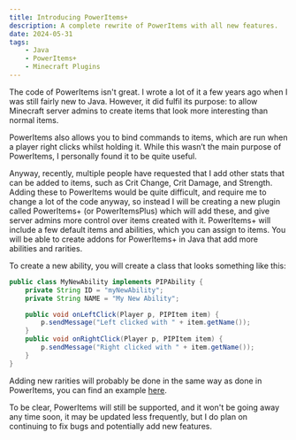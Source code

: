 ```yaml
---
title: Introducing PowerItems+
description: A complete rewrite of PowerItems with all new features.
date: 2024-05-31
tags:
    - Java
    - PowerItems+
    - Minecraft Plugins
---
```

The code of PowerItems isn't great. I wrote a lot of it a few years ago when I was still fairly new to Java. However, it did fulfil its purpose: to allow Minecraft server admins to create items that look more interesting than normal items.

PowerItems also allows you to bind commands to items, which are run when a player right clicks whilst holding it. While this wasn’t the main purpose of PowerItems, I personally found it to be quite useful.

Anyway, recently, multiple people have requested that I add other stats that can be added to items, such as Crit Change, Crit Damage, and Strength. Adding these to PowerItems would be quite difficult, and require me to change a lot of the code anyway, so instead I will be creating a new plugin called PowerItems+ (or PowerItemsPlus) which will add these, and give server admins more control over items created with it. PowerItems+ will include a few default items and abilities, which you can assign to items. You will be able to create addons for PowerItems+ in Java that add more abilities and rarities.

To create a new ability, you will create a class that looks something like this:

```java
public class MyNewAbility implements PIPAbility {
    private String ID = "myNewAbility";
    private String NAME = "My New Ability";

    public void onLeftClick(Player p, PIPItem item) {
        p.sendMessage("Left clicked with " + item.getName());
    }
    public void onRightClick(Player p, PIPItem item) {
        p.sendMessage("Right clicked with " + item.getName());
    }
}
```

Adding new rarities will probably be done in the same way as done in PowerItems, you can find an example [here](https://github.com/xWires/PowerItemsExampleAddon/blob/main/src/main/java/xyz/tangledwires/PowerItemsAddon/App.java).

To be clear, PowerItems will still be supported, and it won't be going away any time soon, it may be updated less frequently, but I do plan on continuing to fix bugs and potentially add new features.